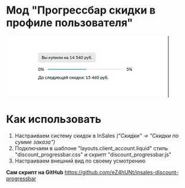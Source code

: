 **Мод "Прогрессбар скидки в профиле пользователя"**
===============================
![Предпросмотр](https://github.com/eZ4hUNt/insales-discount-progressbar/blob/master/preview.jpg)

**Как использовать**
===============================
1. Настраиваем систему скидок в InSales *("Скидки" -> "Скидки по сумме заказа")*
2. Подключаем в шаблоне "layouts.client_account.liquid" стиль "discount_progressbar.css" и скрипт "discount_progressbar.js"
3. Настраиваем внешний вид по своему усмотрению

**Сам скрипт на GitHub**
https://github.com/eZ4hUNt/insales-discount-progressbar
